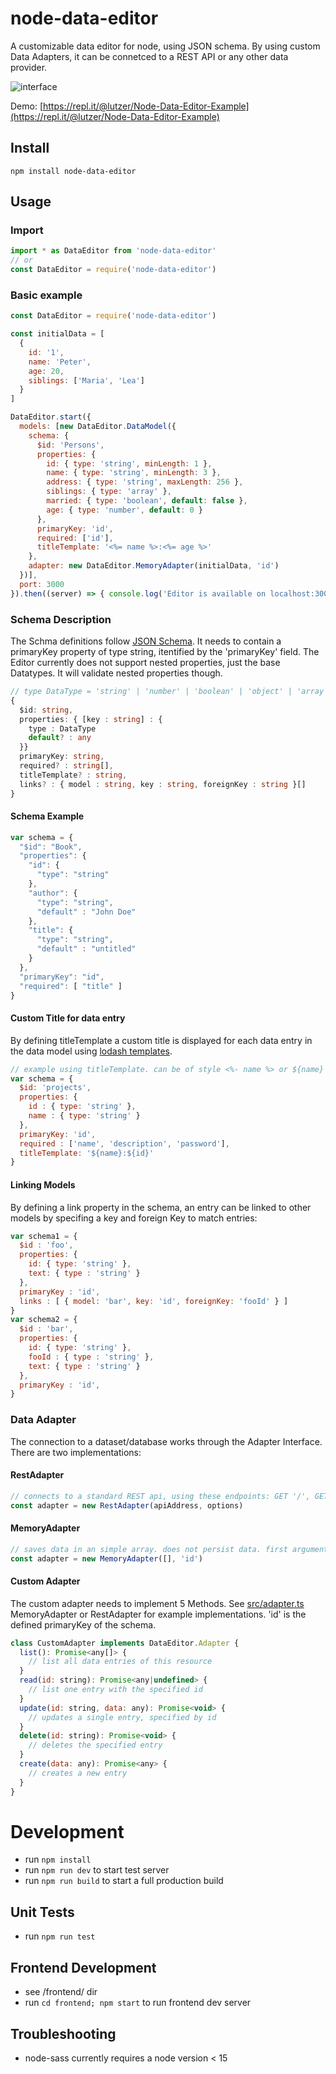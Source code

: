 # node-data-editor
A customizable data editor for node, using JSON schema. By using custom Data Adapters, it can be connetced to a REST API or any other data provider.

![interface](docs/interface.png)

Demo: [https://repl.it/@lutzer/Node-Data-Editor-Example](https://repl.it/@lutzer/Node-Data-Editor-Example)

## Install
```
npm install node-data-editor
```

## Usage

### Import

```javascript
import * as DataEditor from 'node-data-editor'
// or
const DataEditor = require('node-data-editor')
```

### Basic example

```javascript
const DataEditor = require('node-data-editor')

const initialData = [
  {
    id: '1',
    name: 'Peter',
    age: 20,
    siblings: ['Maria', 'Lea']
  }
]

DataEditor.start({
  models: [new DataEditor.DataModel({
    schema: {
      $id: 'Persons',
      properties: {
        id: { type: 'string', minLength: 1 },
        name: { type: 'string', minLength: 3 },
        address: { type: 'string', maxLength: 256 },
        siblings: { type: 'array' },
        married: { type: 'boolean', default: false },
        age: { type: 'number', default: 0 }
      },
      primaryKey: 'id',
      required: ['id'],
      titleTemplate: '<%= name %>:<%= age %>'
    },
    adapter: new DataEditor.MemoryAdapter(initialData, 'id')
  })],
  port: 3000
}).then((server) => { console.log('Editor is available on localhost:3000') })
```

### Schema Description
The Schma definitions follow [JSON Schema](https://json-schema.org/). It needs to contain a primaryKey property of type string, itentified by the 'primaryKey' field. The Editor currently does not support nested properties, just the base Datatypes. It will validate nested properties though.

```typescript
// type DataType = 'string' | 'number' | 'boolean' | 'object' | 'array' | 'null'
{
  $id: string,
  properties: { [key : string] : {
    type : DataType
    default? : any
  }}
  primaryKey: string,
  required? : string[],
  titleTemplate? : string,
  links? : { model : string, key : string, foreignKey : string }[]
}
```


#### Schema Example

```javascript
var schema = {
  "$id": "Book",
  "properties": {
    "id": {
      "type": "string"
    },
    "author": {
      "type": "string",
      "default" : "John Doe"
    },
    "title": {
      "type": "string",
      "default" : "untitled"
    }
  },
  "primaryKey": "id",
  "required": [ "title" ]
}
```
#### Custom Title for data entry
By defining titleTemplate a custom title is displayed for each data entry in the data model using [lodash templates](https://lodash.com/docs/4.17.15#template).

```javascript
// example using titleTemplate. can be of style <%- name %> or ${name}
var schema = {
  $id: 'projects',
  properties: {
    id : { type: 'string' },
    name : { type: 'string' }
  },
  primaryKey: 'id',
  required : ['name', 'description', 'password'],
  titleTemplate: '${name}:${id}'
}
```

#### Linking Models
By defining a link property in the schema, an entry can be linked to other models by specifing a key and foreign Key to match entries:

```javascript
var schema1 = {
  $id : 'foo',
  properties: {
    id: { type: 'string' },
    text: { type : 'string' }
  },
  primaryKey : 'id',
  links : [ { model: 'bar', key: 'id', foreignKey: 'fooId' } ]
}
var schema2 = {
  $id : 'bar',
  properties: {
    id: { type: 'string' },
    fooId : { type : 'string' },
    text: { type : 'string' }
  },
  primaryKey : 'id',
}
```

### Data Adapter
The connection to a dataset/database works through the Adapter Interface. There are two implementations:

#### RestAdapter

```javascript
// connects to a standard REST api, using these endpoints: GET '/', GET '/:id', PUT '/:id', POST '/', DELETE '/:id'. The Options object is passed to the axios http calls.
const adapter = new RestAdapter(apiAddress, options)
```

#### MemoryAdapter

```javascript
// saves data in an simple array. does not persist data. first argument is the initial data array, second argument is the primary Key of the entries.
const adapter = new MemoryAdapter([], 'id')
```

#### Custom Adapter
The custom adapter needs to implement 5 Methods. See [src/adapter.ts](src/adapter.ts) MemoryAdapter or RestAdapter for example implementations. 'id' is the defined primaryKey of the schema.

```javascript
class CustomAdapter implements DataEditor.Adapter {
  list(): Promise<any[]> {
    // list all data entries of this resource
  }
  read(id: string): Promise<any|undefined> {
    // list one entry with the specified id
  }
  update(id: string, data: any): Promise<void> {
    // updates a single entry, specified by id
  }
  delete(id: string): Promise<void> {
    // deletes the specified entry
  }
  create(data: any): Promise<any> {
    // creates a new entry
  }
}
```

# Development
* run `npm install`
* run `npm run dev` to start test server
* run `npm run build` to start a full production build

## Unit Tests
* run `npm run test`

## Frontend Development
* see /frontend/ dir
* run `cd frontend; npm start` to run frontend dev server

## Troubleshooting

* node-sass currently requires a node version < 15